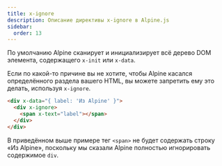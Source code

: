 ```yaml
---
title: x-ignore
description: Описание директивы x-ignore в Alpine.js
sidebar:
  order: 13
---
```


По умолчанию Alpine сканирует и инициализирует всё дерево DOM элемента, содержащего `x-init` или `x-data`.

Если по какой-то причине вы не хотите, чтобы Alpine касался определённого раздела вашего HTML, вы можете запретить ему это делать, используя `x-ignore`.

```html "x-ignore"
<div x-data="{ label: 'Из Alpine' }">
  <div x-ignore>
    <span x-text="label"></span>
  </div>
</div>
```

В приведённом выше примере тег `<span>` не будет содержать строку «Из Alpine», поскольку мы сказали Alpine полностью игнорировать содержимое `div`.
